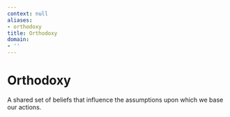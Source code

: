 ```yaml
---
context: null
aliases:
- orthodoxy
title: Orthodoxy
domain:
- ''
---
```


# Orthodoxy

A shared set of beliefs that influence the assumptions upon which we base our actions.
